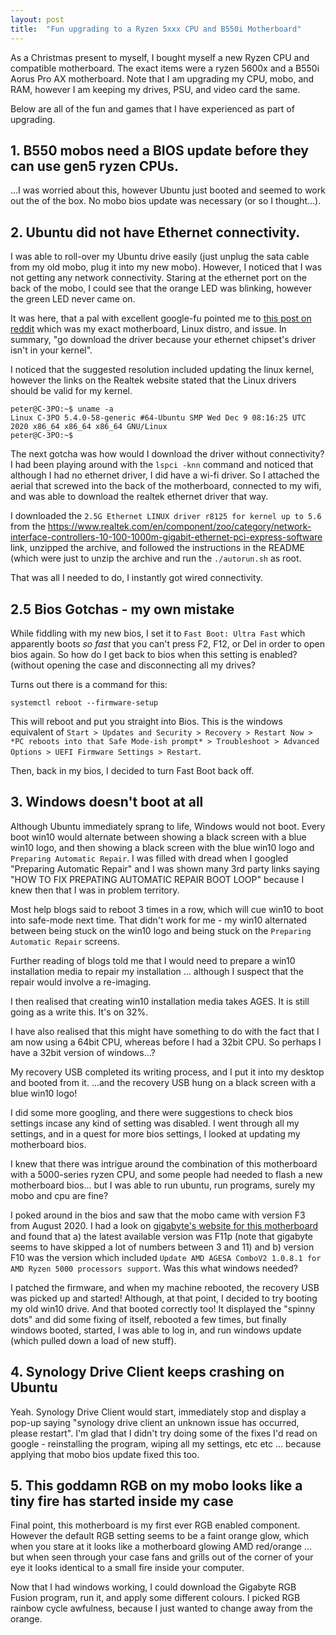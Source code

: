 ```yaml
---
layout: post
title:  "Fun upgrading to a Ryzen 5xxx CPU and B550i Motherboard"
---
```


As a Christmas present to myself, I bought myself a new Ryzen CPU and compatible motherboard. The exact items were a ryzen 5600x and a B550i Aorus Pro AX motherboard. Note that I am upgrading my CPU, mobo, and RAM, however I am keeping my drives, PSU, and video card the same.

Below are all of the fun and games that I have experienced as part of upgrading.

## 1. B550 mobos need a BIOS update before they can use gen5 ryzen CPUs.

...I was worried about this, however Ubuntu just booted and seemed to work out the of the box. No mobo bios update was necessary (or so I thought...).

## 2. Ubuntu did not have Ethernet connectivity.

I was able to roll-over my Ubuntu drive easily (just unplug the sata cable from my old mobo, plug it into my new mobo). However, I noticed that I was not getting any network connectivity. Staring at the ethernet port on the back of the mobo, I could see that the orange LED was blinking, however the green LED never came on.

It was here, that a pal with excellent google-fu pointed me to [this post on reddit](https://www.reddit.com/r/gigabytegaming/comments/iomt1c/gigabyte_b550i_aorus_pro_ax_realtek_rtl8125bg/) which was my exact motherboard, Linux distro, and issue. In summary, "go download the driver because your ethernet chipset's driver isn't in your kernel".

I noticed that the suggested resolution included updating the linux kernel, however the links on the Realtek website stated that the Linux drivers should be valid for my kernel.

```
peter@C-3PO:~$ uname -a
Linux C-3PO 5.4.0-58-generic #64-Ubuntu SMP Wed Dec 9 08:16:25 UTC 2020 x86_64 x86_64 x86_64 GNU/Linux
peter@C-3PO:~$ 
```

The next gotcha was how would I download the driver without connectivity? I had been playing around with the `lspci -knn` command and noticed that although I had no ethernet driver, I did have a wi-fi driver. So I attached the aerial that screwed into the back of the motherboard, connected to my wifi, and was able to download the realtek ethernet driver that way.

I downloaded the `2.5G Ethernet LINUX driver r8125 for kernel up to 5.6` from the https://www.realtek.com/en/component/zoo/category/network-interface-controllers-10-100-1000m-gigabit-ethernet-pci-express-software link, unzipped the archive, and followed the instructions in the README (which were just to unzip the archive and run the `./autorun.sh` as root.

That was all I needed to do, I instantly got wired connectivity.

## 2.5 Bios Gotchas - my own mistake
While fiddling with my new bios, I set it to `Fast Boot: Ultra Fast` which apparently boots _so fast_ that you can't press F2, F12, or Del in order to open bios again.
So how do I get back to bios when this setting is enabled? (without opening the case and disconnecting all my drives?

Turns out there is a command for this:

`systemctl reboot --firmware-setup`

This will reboot and put you straight into Bios. This is the windows equivalent of `Start > Updates and Security > Recovery > Restart Now > *PC reboots into that Safe Mode-ish prompt* > Troubleshoot > Advanced Options > UEFI Firmware Settings > Restart`.

Then, back in my bios, I decided to turn Fast Boot back off.

## 3. Windows doesn't boot at all
Although Ubuntu immediately sprang to life, Windows would not boot. Every boot win10 would alternate between showing a black screen with a blue win10 logo, and then showing a black screen with the blue win10 logo and `Preparing Automatic Repair`. I was filled with dread when I googled "Preparing Automatic Repair" and I was shown many 3rd party links saying "HOW TO FIX PREPATING AUTOMATIC REPAIR BOOT LOOP" because I knew then that I was in problem territory.

Most help blogs said to reboot 3 times in a row, which will cue win10 to boot into safe-mode next time. That didn't work for me - my win10 alternated between being stuck on the win10 logo and being stuck on the `Preparing Automatic Repair` screens.

Further reading of blogs told me that I would need to prepare a win10 installation media to repair my installation ... although I suspect that the repair would involve a re-imaging.

I then realised that creating win10 installation media takes AGES. It is still going as a write this. It's on 32%.

I have also realised that this might have something to do with the fact that I am now using a 64bit CPU, whereas before I had a 32bit CPU. So perhaps I have a 32bit version of windows...?

My recovery USB completed its writing process, and I put it into my desktop and booted from it.
...and the recovery USB hung on a black screen with a blue win10 logo!

I did some more googling, and there were suggestions to check bios settings incase any kind of setting was disabled. I went through all my settings, and in a quest for more bios settings, I looked at updating my motherboard bios.

I knew that there was intrigue around the combination of this motherboard with a 5000-series ryzen CPU, and some people had needed to flash a new motherboard bios... but I was able to run ubuntu, run programs, surely my mobo and cpu are fine?

I poked around in the bios and saw that the mobo came with version F3 from August 2020. I had a look on [gigabyte's website for this motherboard](https://www.gigabyte.com/uk/Motherboard/B550I-AORUS-PRO-AX-rev-10/support#support-dl-bios) and found that a) the latest available version was F11p (note that gigabyte seems to have skipped a lot of numbers between 3 and 11) and b) version F10 was the version which included `Update AMD AGESA ComboV2 1.0.8.1 for AMD Ryzen 5000 processors support`. Was this what windows needed?

I patched the firmware, and when my machine rebooted, the recovery USB was picked up and started! Although, at that point, I decided to try booting my old win10 drive. And that booted correctly too! It displayed the "spinny dots" and did some fixing of itself, rebooted a few times, but finally windows booted, started, I was able to log in, and run windows update (which pulled down a load of new stuff).

## 4. Synology Drive Client keeps crashing on Ubuntu

Yeah. Synology Drive Client would start, immediately stop and display a pop-up saying "synology drive client an unknown issue has occurred, please restart". I'm glad that I didn't try doing some of the fixes I'd read on google - reinstalling the program, wiping all my settings, etc etc ... because applying that mobo bios update fixed this too.

## 5. This goddamn RGB on my mobo looks like a tiny fire has started inside my case

Final point, this motherboard is my first ever RGB enabled component. However the default RGB setting seems to be a faint orange glow, which when you stare at it looks like a motherboard glowing AMD red/orange ... but when seen through your case fans and grills out of the corner of your eye it looks identical to a small fire inside your computer.

Now that I had windows working, I could download the Gigabyte RGB Fusion program, run it, and apply some different colours. I picked RGB rainbow cycle awfulness, because I just wanted to change away from the orange.
